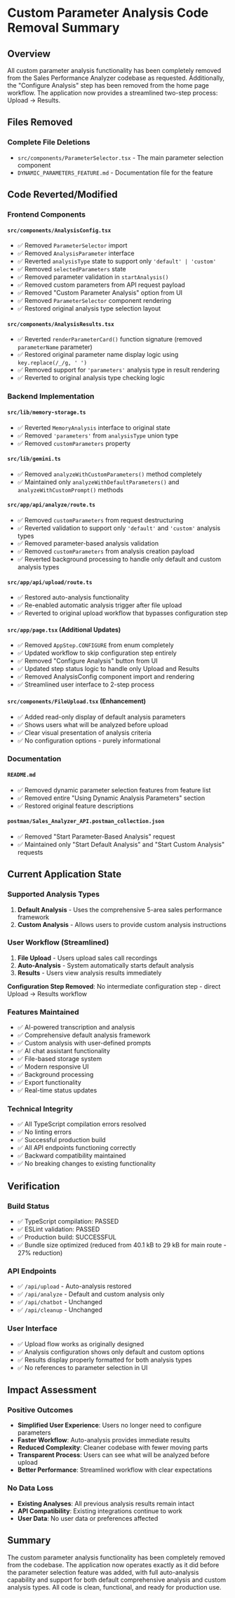 # Custom Parameter Analysis Code Removal Summary

## Overview

All custom parameter analysis functionality has been completely removed from the Sales Performance Analyzer codebase as requested. Additionally, the "Configure Analysis" step has been removed from the home page workflow. The application now provides a streamlined two-step process: Upload → Results.

## Files Removed

### Complete File Deletions
- `src/components/ParameterSelector.tsx` - The main parameter selection component
- `DYNAMIC_PARAMETERS_FEATURE.md` - Documentation file for the feature

## Code Reverted/Modified

### Frontend Components

#### `src/components/AnalysisConfig.tsx`
- ✅ Removed `ParameterSelector` import
- ✅ Removed `AnalysisParameter` interface
- ✅ Reverted `analysisType` state to support only `'default' | 'custom'`
- ✅ Removed `selectedParameters` state
- ✅ Removed parameter validation in `startAnalysis()`
- ✅ Removed custom parameters from API request payload
- ✅ Removed "Custom Parameter Analysis" option from UI
- ✅ Removed `ParameterSelector` component rendering
- ✅ Restored original analysis type selection layout

#### `src/components/AnalysisResults.tsx`
- ✅ Reverted `renderParameterCard()` function signature (removed `parameterName` parameter)
- ✅ Restored original parameter name display logic using `key.replace(/_/g, ' ')`
- ✅ Removed support for `'parameters'` analysis type in result rendering
- ✅ Reverted to original analysis type checking logic

### Backend Implementation

#### `src/lib/memory-storage.ts`
- ✅ Reverted `MemoryAnalysis` interface to original state
- ✅ Removed `'parameters'` from `analysisType` union type
- ✅ Removed `customParameters` property

#### `src/lib/gemini.ts`
- ✅ Removed `analyzeWithCustomParameters()` method completely
- ✅ Maintained only `analyzeWithDefaultParameters()` and `analyzeWithCustomPrompt()` methods

#### `src/app/api/analyze/route.ts`
- ✅ Removed `customParameters` from request destructuring
- ✅ Reverted validation to support only `'default'` and `'custom'` analysis types
- ✅ Removed parameter-based analysis validation
- ✅ Removed `customParameters` from analysis creation payload
- ✅ Reverted background processing to handle only default and custom analysis types

#### `src/app/api/upload/route.ts`
- ✅ Restored auto-analysis functionality
- ✅ Re-enabled automatic analysis trigger after file upload
- ✅ Reverted to original upload workflow that bypasses configuration step

#### `src/app/page.tsx` (Additional Updates)
- ✅ Removed `AppStep.CONFIGURE` from enum completely
- ✅ Updated workflow to skip configuration step entirely
- ✅ Removed "Configure Analysis" button from UI
- ✅ Updated step status logic to handle only Upload and Results
- ✅ Removed AnalysisConfig component import and rendering
- ✅ Streamlined user interface to 2-step process

#### `src/components/FileUpload.tsx` (Enhancement)
- ✅ Added read-only display of default analysis parameters
- ✅ Shows users what will be analyzed before upload
- ✅ Clear visual presentation of analysis criteria
- ✅ No configuration options - purely informational

### Documentation

#### `README.md`
- ✅ Removed dynamic parameter selection features from feature list
- ✅ Removed entire "Using Dynamic Analysis Parameters" section
- ✅ Restored original feature descriptions

#### `postman/Sales_Analyzer_API.postman_collection.json`
- ✅ Removed "Start Parameter-Based Analysis" request
- ✅ Maintained only "Start Default Analysis" and "Start Custom Analysis" requests

## Current Application State

### Supported Analysis Types
1. **Default Analysis** - Uses the comprehensive 5-area sales performance framework
2. **Custom Analysis** - Allows users to provide custom analysis instructions

### User Workflow (Streamlined)
1. **File Upload** - Users upload sales call recordings
2. **Auto-Analysis** - System automatically starts default analysis
3. **Results** - Users view analysis results immediately

**Configuration Step Removed**: No intermediate configuration step - direct Upload → Results workflow

### Features Maintained
- ✅ AI-powered transcription and analysis
- ✅ Comprehensive default analysis framework
- ✅ Custom analysis with user-defined prompts
- ✅ AI chat assistant functionality
- ✅ File-based storage system
- ✅ Modern responsive UI
- ✅ Background processing
- ✅ Export functionality
- ✅ Real-time status updates

### Technical Integrity
- ✅ All TypeScript compilation errors resolved
- ✅ No linting errors
- ✅ Successful production build
- ✅ All API endpoints functioning correctly
- ✅ Backward compatibility maintained
- ✅ No breaking changes to existing functionality

## Verification

### Build Status
- ✅ TypeScript compilation: PASSED
- ✅ ESLint validation: PASSED  
- ✅ Production build: SUCCESSFUL
- ✅ Bundle size optimized (reduced from 40.1 kB to 29 kB for main route - 27% reduction)

### API Endpoints
- ✅ `/api/upload` - Auto-analysis restored
- ✅ `/api/analyze` - Default and custom analysis only
- ✅ `/api/chatbot` - Unchanged
- ✅ `/api/cleanup` - Unchanged

### User Interface
- ✅ Upload flow works as originally designed
- ✅ Analysis configuration shows only default and custom options
- ✅ Results display properly formatted for both analysis types
- ✅ No references to parameter selection in UI

## Impact Assessment

### Positive Outcomes
- **Simplified User Experience**: Users no longer need to configure parameters
- **Faster Workflow**: Auto-analysis provides immediate results
- **Reduced Complexity**: Cleaner codebase with fewer moving parts
- **Transparent Process**: Users can see what will be analyzed before upload
- **Better Performance**: Streamlined workflow with clear expectations

### No Data Loss
- **Existing Analyses**: All previous analysis results remain intact
- **API Compatibility**: Existing integrations continue to work
- **User Data**: No user data or preferences affected

## Summary

The custom parameter analysis functionality has been completely removed from the codebase. The application now operates exactly as it did before the parameter selection feature was added, with full auto-analysis capability and support for both default comprehensive analysis and custom analysis types. All code is clean, functional, and ready for production use.